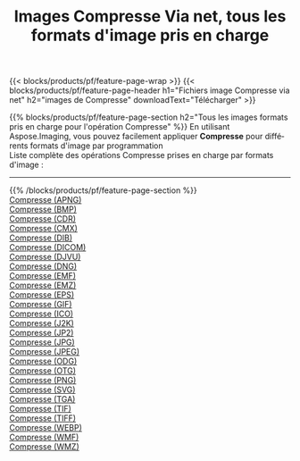 ﻿---
title: Images Compresse Via net, tous les formats d'image pris en charge 
weight: 3920
url: /fr/net/compress 
lang: fr
langdirlevel: 2
locales: zh-hans,ja,it,ru,de,es,fr,nl,id,lt,pl,pt,vi,tr,ko,zh-hant,ar,hi,th,sv,cs,uk,he
description: En utilisant Aspose.Imaging, vous pouvez facilement Compresse images Via net
---

{{< blocks/products/pf/feature-page-wrap >}}
{{< blocks/products/pf/feature-page-header h1="Fichiers image Compresse via net" h2="images de Compresse" downloadText="Télécharger" >}}


{{% blocks/products/pf/feature-page-section  h2="Tous les images formats pris en charge pour l'opération Compresse" %}}
En utilisant Aspose.Imaging, vous pouvez facilement appliquer **Compresse** pour différents formats d'image par programmation
<br/>
Liste complète des opérations Compresse prises en charge par formats d'image :
<hr/>
{{% /blocks/products/pf/feature-page-section %}}
<div class="container-fluid productfamilypage bg-gray">
    <div class="convertypes bg-gray agp-content section">
        <div class="container">
		<div class="row other-converters">
		    <div class='col-md-2 other-converter remove-lp remove-rp'><a href="/imaging/fr/net/compress/apng" >Compresse (APNG)</a></div><div class='col-md-2 other-converter remove-lp remove-rp'><a href="/imaging/fr/net/compress/bmp" >Compresse (BMP)</a></div><div class='col-md-2 other-converter remove-lp remove-rp'><a href="/imaging/fr/net/compress/cdr" >Compresse (CDR)</a></div><div class='col-md-2 other-converter remove-lp remove-rp'><a href="/imaging/fr/net/compress/cmx" >Compresse (CMX)</a></div><div class='col-md-2 other-converter remove-lp remove-rp'><a href="/imaging/fr/net/compress/dib" >Compresse (DIB)</a></div><div class='col-md-2 other-converter remove-lp remove-rp'><a href="/imaging/fr/net/compress/dicom" >Compresse (DICOM)</a></div><div class='col-md-2 other-converter remove-lp remove-rp'><a href="/imaging/fr/net/compress/djvu" >Compresse (DJVU)</a></div><div class='col-md-2 other-converter remove-lp remove-rp'><a href="/imaging/fr/net/compress/dng" >Compresse (DNG)</a></div><div class='col-md-2 other-converter remove-lp remove-rp'><a href="/imaging/fr/net/compress/emf" >Compresse (EMF)</a></div><div class='col-md-2 other-converter remove-lp remove-rp'><a href="/imaging/fr/net/compress/emz" >Compresse (EMZ)</a></div><div class='col-md-2 other-converter remove-lp remove-rp'><a href="/imaging/fr/net/compress/eps" >Compresse (EPS)</a></div><div class='col-md-2 other-converter remove-lp remove-rp'><a href="/imaging/fr/net/compress/gif" >Compresse (GIF)</a></div><div class='col-md-2 other-converter remove-lp remove-rp'><a href="/imaging/fr/net/compress/ico" >Compresse (ICO)</a></div><div class='col-md-2 other-converter remove-lp remove-rp'><a href="/imaging/fr/net/compress/j2k" >Compresse (J2K)</a></div><div class='col-md-2 other-converter remove-lp remove-rp'><a href="/imaging/fr/net/compress/jp2" >Compresse (JP2)</a></div><div class='col-md-2 other-converter remove-lp remove-rp'><a href="/imaging/fr/net/compress/jpg" >Compresse (JPG)</a></div><div class='col-md-2 other-converter remove-lp remove-rp'><a href="/imaging/fr/net/compress/jpeg" >Compresse (JPEG)</a></div><div class='col-md-2 other-converter remove-lp remove-rp'><a href="/imaging/fr/net/compress/odg" >Compresse (ODG)</a></div><div class='col-md-2 other-converter remove-lp remove-rp'><a href="/imaging/fr/net/compress/otg" >Compresse (OTG)</a></div><div class='col-md-2 other-converter remove-lp remove-rp'><a href="/imaging/fr/net/compress/png" >Compresse (PNG)</a></div><div class='col-md-2 other-converter remove-lp remove-rp'><a href="/imaging/fr/net/compress/svg" >Compresse (SVG)</a></div><div class='col-md-2 other-converter remove-lp remove-rp'><a href="/imaging/fr/net/compress/tga" >Compresse (TGA)</a></div><div class='col-md-2 other-converter remove-lp remove-rp'><a href="/imaging/fr/net/compress/tif" >Compresse (TIF)</a></div><div class='col-md-2 other-converter remove-lp remove-rp'><a href="/imaging/fr/net/compress/tiff" >Compresse (TIFF)</a></div><div class='col-md-2 other-converter remove-lp remove-rp'><a href="/imaging/fr/net/compress/webp" >Compresse (WEBP)</a></div><div class='col-md-2 other-converter remove-lp remove-rp'><a href="/imaging/fr/net/compress/wmf" >Compresse (WMF)</a></div><div class='col-md-2 other-converter remove-lp remove-rp'><a href="/imaging/fr/net/compress/wmz" >Compresse (WMZ)</a></div>
                </div>
        </div>
    </div>
</div>
<br/>


